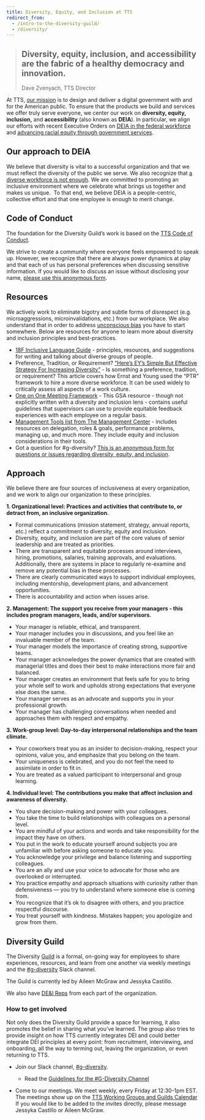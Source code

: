 ```yaml
---
title: Diversity, Equity, and Inclusion at TTS
redirect_from:
  - /intro-to-the-diversity-guild/
  - /diversity/
---
```

> ## Diversity, equity, inclusion, and accessibility are the fabric of a healthy democracy and innovation.
>
> Dave Zvenyach, TTS Director

At TTS, [our mission]({{site.baseurl}}/tts-history/) is to design and deliver a digital government with and for the American public. To ensure that the products we build and services we offer truly serve everyone, we center our work on **diversity, equity, inclusion,** and **accessibility** (also known as **DEIA**). In particular, we align our efforts with recent Executive Orders on [DEIA in the federal workforce](https://www.whitehouse.gov/briefing-room/presidential-actions/2021/06/25/executive-order-on-diversity-equity-inclusion-and-accessibility-in-the-federal-workforce/) and [advancing racial equity through government services](https://www.whitehouse.gov/briefing-room/presidential-actions/2021/01/20/executive-order-advancing-racial-equity-and-support-for-underserved-communities-through-the-federal-government/).

## Our approach to DEIA

We believe that diversity is vital to a successful organization and that we must reflect the diversity of the public we serve. We also recognize that [a diverse workforce is not enough](https://www.opm.gov/policy-data-oversight/diversity-and-inclusion/). We are committed to promoting an inclusive environment where we celebrate what brings us together and makes us unique.  To that end, we believe DEIA is a people-centric, collective effort and that one employee is enough to merit change.

## Code of Conduct

The foundation for the Diversity Guild’s work is based on the [TTS Code of Conduct]({{site.baseurl}}/code-of-conduct/).

We strive to create a community where everyone feels empowered to speak up. However, we recognize that there are always power dynamics at play and that each of us has personal preferences when discussing sensitive information. If you would like to discuss an issue without disclosing your name, [please use this anonymous form](https://docs.google.com/forms/d/e/1FAIpQLSe9OrJBE19gzeAA42lOF3GmEkXrcXuf0g6KqXeP-wCZRO0_Vw/viewform).

## Resources

We actively work to eliminate bigotry and subtle forms of disrespect (e.g. microaggressions, microinvalidations, etc.) from our workplace. We also understand that in order to address [unconscious bias](https://diversity.ucsf.edu/resources/unconscious-bias) you have to start somewhere. Below are resources for anyone to learn more about diversity and inclusion principles and best-practices.

* [18F Inclusive Language Guide](https://content-guide.18f.gov/inclusive-language/) - principles, resources, and suggestions for writing and talking about diverse groups of people.
* Preference, Tradition, or Requirement? [“Here’s EY’s Simple But Effective Strategy For Increasing Diversity”](https://fortune.com/2017/02/10/ey-simple-effective-diversity-inclusiveness-strategy/) - Is something a preference, tradition, or requirement? This article covers how Ernst and Young used the “PTR” framework to hire a more diverse workforce. It can be used widely to critically assess all aspects of a work culture.
* [One on One Meeting Framework](https://docs.google.com/document/d/1GAhgY2y1usPhU7UN-w08ZDNXFTC6aWBKFBYRRxgjvWk/edit) - This GSA resource - though not explicitly written with a diversity and inclusion lens - contains useful guidelines that supervisors can use to provide equitable feedback experiences with each employee on a regular basis.
* [Management Tools list from The Management Center](http://www.managementcenter.org/tools/) - includes resources on delegation, roles & goals, performance problems, managing up, and much more. They include equity and inclusion considerations in their tools.
* Got a question for #g-diversity? [This is an anonymous form for questions or issues regarding diversity, equity, and inclusion](https://docs.google.com/forms/d/1xIaxaHD957MtfDwHy7Ec_Xf4C4VXbOy_bpwWL7f6e94/edit?ts=5d52ff9b).

## Approach

We believe there are four sources of inclusiveness at every organization, and we work to align our organization to these principles.

**1. Organizational level: Practices and activities that contribute to, or detract from, an inclusive organization.**

* Formal communications (mission statement, strategy, annual reports, etc.) reflect a commitment to diversity, equity and inclusion.
* Diversity, equity, and inclusion are part of the core values of senior leadership and are treated as priorities.
* There are transparent and equitable processes around interviews, hiring, promotions, salaries, training approvals, and evaluations. Additionally, there are systems in place to regularly re-examine and remove any potential bias in these processes.
* There are clearly communicated ways to support individual employees, including mentorship, development plans, and advancement opportunities.
* There is accountability and action when issues arise.

**2. Management: The support you receive from your managers - this includes program managers, leads, and/or supervisors.**

* Your manager is reliable, ethical, and transparent.
* Your manager includes you in discussions, and you feel like an invaluable member of the team.
* Your manager models the importance of creating strong, supportive teams.
* Your manager acknowledges the power dynamics that are created with managerial titles and does their best to make interactions more fair and balanced.
* Your manager creates an environment that feels safe for you to bring your whole self to work and upholds strong expectations that everyone else does the same.
* Your manager serves as an advocate and supports you in your professional growth.
* Your manager has challenging conversations when needed and approaches them with respect and empathy.

**3. Work-group level: Day-to-day interpersonal relationships and the team climate.**

* Your coworkers treat you as an insider to decision-making, respect your opinions, value you, and emphasize that you belong on the team.
* Your uniqueness is celebrated, and you do not feel the need to assimilate in order to fit in.
* You are treated as a valued participant to interpersonal and group learning.

**4. Individual level: The contributions you make that affect inclusion and awareness of diversity.**

* You share decision-making and power with your colleagues.
* You take the time to build relationships with colleagues on a personal level.
* You are mindful of your actions and words and take responsibility for the impact they have on others.
* You put in the work to educate yourself around subjects you are unfamiliar with before asking someone to educate you.
* You acknowledge your privilege and balance listening and supporting colleagues.
* You are an ally and use your voice to advocate for those who are overlooked or interrupted.
* You practice empathy and approach situations with curiosity rather than defensiveness — you try to understand where someone else is coming from.
* You recognize that it’s ok to disagree with others, and you practice respectful discourse.
* You treat yourself with kindness. Mistakes happen; you apologize and grow from them.

## Diversity Guild

The Diversity [Guild]({{site.baseurl}}/working-groups-and-guilds-101/) is a formal, on-going way for employees to share experiences, resources, and learn from one another via weekly meetings and the [\#g-diversity](https://gsa-tts.slack.com/messages/g-diversity/) Slack channel.

The Guild is currently led by Aileen McGraw and Jessyka Castillo.

We also have [DE&I Reps](https://docs.google.com/document/d/1g7bpwFBfpHMy0guu5nUaF0HhBLvu42pF0nCiBdb92M4/edit) from each part of the organization.

### How to get involved

Not only does the Diversity Guild provide a space for learning, it also promotes the belief in sharing what you’ve learned. The group also tries to provide insight on how TTS currently integrates DEI and could better integrate DEI principles at every point: from recruitment, interviewing, and onboarding, all the way to terming out, leaving the organization, or even returning to TTS.

* Join our Slack channel, [\#g-diversity](https://gsa-tts.slack.com/messages/g-diversity/).

  * Read the [Guidelines for the #G-Diversity Channel](https://docs.google.com/document/d/1IP0GERswH8t5nQxH0VyYPidj5TrkNtfJEmaPz3_y-go/edit)
* Come to our meetings. We meet weekly, every Friday at 12:30-1pm EST. The meetings show up on the [TTS Working Groups and Guilds Calendar](https://www.google.com/calendar/embed?src=gsa.gov_o1aqcv28k1f0nmca5bkch8los4%40group.calendar.google.com) If you would like to be added to the invites directly, please message Jessyka Castillo or Aileen McGraw.